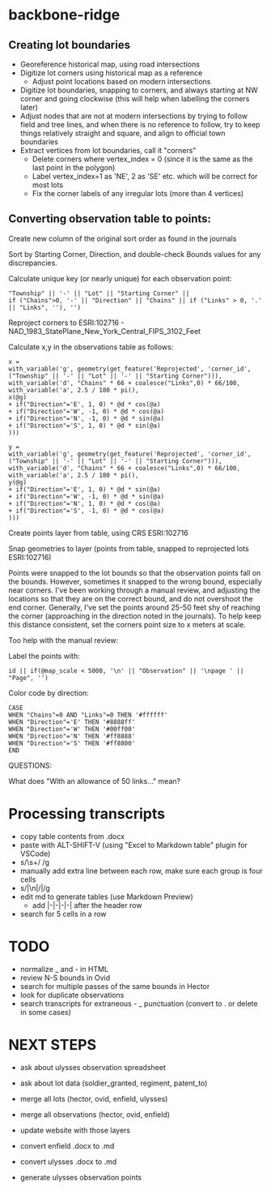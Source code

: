 # backbone-ridge



## Creating lot boundaries

- Georeference historical map, using road intersections
- Digitize lot corners using historical map as a reference
    - Adjust point locations based on modern intersections
- Digitize lot boundaries, snapping to corners, and always starting at NW corner and going clockwise (this will help when labelling the corners later)
- Adjust nodes that are not at modern intersections by trying to follow field and tree lines, and when there is no reference to follow, try to keep things relatively straight and square, and align to official town boundaries
- Extract vertices from lot boundaries, call it "corners"
    - Delete corners where vertex_index = 0 (since it is the same as the last point in the polygon)
    - Label vertex_index=1 as 'NE', 2 as 'SE' etc. which will be correct for most lots
    - Fix the corner labels of any irregular lots (more than 4 vertices)

## Converting observation table to points:

Create new column of the original sort order as found in the journals

Sort by Starting Corner, Direction, and double-check Bounds values for any discrepancies.

Calculate unique key (or nearly unique) for each observation point:

```
"Township" || '-' || "Lot" || "Starting Corner" || 
if ("Chains">0, '-' || "Direction" || "Chains" || if ("Links" > 0, '.' || "Links", ''), '')
```

Reproject corners to ESRI:102716 - NAD_1983_StatePlane_New_York_Central_FIPS_3102_Feet

Calculate x,y in the observations table as follows:

```
x =
with_variable('g', geometry(get_feature('Reprojected', 'corner_id', ("Township" || '-' || "Lot" || '-' || "Starting Corner"))),
with_variable('d', "Chains" * 66 + coalesce("Links",0) * 66/100,
with_variable('a', 2.5 / 180 * pi(),
x(@g)
+ if("Direction"='E', 1, 0) * @d * cos(@a)
+ if("Direction"='W', -1, 0) * @d * cos(@a)
+ if("Direction"='N', -1, 0) * @d * sin(@a)
+ if("Direction"='S', 1, 0) * @d * sin(@a)
)))
```

```
y = 
with_variable('g', geometry(get_feature('Reprojected', 'corner_id', ("Township" || '-' || "Lot" || '-' || "Starting Corner"))),
with_variable('d', "Chains" * 66 + coalesce("Links",0) * 66/100,
with_variable('a', 2.5 / 180 * pi(),
y(@g)
+ if("Direction"='E', 1, 0) * @d * sin(@a)
+ if("Direction"='W', -1, 0) * @d * sin(@a)
+ if("Direction"='N', 1, 0) * @d * cos(@a)
+ if("Direction"='S', -1, 0) * @d * cos(@a)
)))
```

Create points layer from table, using CRS ESRI:102716

Snap geometries to layer (points from table, snapped to reprojected lots ESRI:102716)

Points were snapped to the lot bounds so that the observation points fall on the bounds.  However, sometimes it snapped to the wrong bound, especially near corners.  I've been working through a manual review, and adjusting the locations so that they are on the correct bound, and do not overshoot the end corner.  Generally, I've set the points around 25-50 feet shy of reaching the corner (approaching in the direction noted in the journals).  To help keep this distance consistent, set the corners point size to x meters at scale.


Too help with the manual review:

Label the points with:
```
id || if(@map_scale < 5000, '\n' || "Observation" || '\npage ' || "Page", '')
```

Color code by direction:
```
CASE
WHEN "Chains"=0 AND "Links"=0 THEN '#ffffff'
WHEN "Direction"='E' THEN '#8888ff'
WHEN "Direction"='W' THEN '#00ff00'
WHEN "Direction"='N' THEN '#ff8888'
WHEN "Direction"='S' THEN '#ff8800'
END
```

QUESTIONS:

What does "With an allowance of 50 links..." mean?



# Processing transcripts

* copy table contents from .docx
* paste with ALT-SHIFT-V (using "Excel to Markdown table" plugin for VSCode)
* s/\s+/ /g
* manually add extra line between each row, make sure each group is four cells
* s/\|\n\|/|/g
* edit md to generate tables (use Markdown Preview)
  * add |-|-|-|-| after the header row
* search for 5 cells in a row


# TODO

* normalize _ and - in HTML
* review N-S bounds in Ovid
* search for multiple passes of the same bounds in Hector
* look for duplicate observations
* search transcripts for extraneous - _ punctuation (convert to . or delete in some cases)





# NEXT STEPS

- ask about ulysses observation spreadsheet
- ask about lot data (soldier_granted, regiment, patent_to)

- merge all lots (hector, ovid, enfield, ulysses)
- merge all observations (hector, ovid, enfield)
- update website with those layers

- convert enfield .docx to .md
- convert ulysses .docx to .md
- generate ulysses observation points
